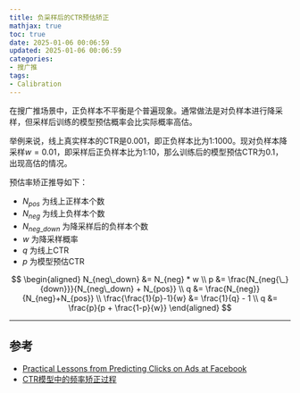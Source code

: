 ```yaml
---
title: 负采样后的CTR预估矫正
mathjax: true
toc: true
date: 2025-01-06 00:06:59
updated: 2025-01-06 00:06:59
categories:
- 搜广推
tags:
- Calibration
---
```

在搜广推场景中，正负样本不平衡是个普遍现象。通常做法是对负样本进行降采样，但采样后训练的模型预估概率会比实际概率高估。

<!--more-->

举例来说，线上真实样本的CTR是0.001，即正负样本比为1:1000。现对负样本降采样$w=0.01$，即采样后正负样本比为1:10，那么训练后的模型预估CTR为0.1，出现高估的情况。

预估率矫正推导如下：

- $N_{pos}$ 为线上正样本个数
- $N_{neg}$ 为线上负样本个数
- $N_{neg\_down}$ 为降采样后的负样本个数
- $w$ 为降采样概率
- $q$ 为线上CTR
- $p$ 为模型预估CTR

$$
\begin{aligned}
    N_{neg\_down} &= N_{neg} * w \\
    p &= \frac{N_{neg{\_}{down}}}{N_{neg\_down} + N_{pos}} \\
    q &= \frac{N_{neg}}{N_{neg}+N_{pos}} \\
    \frac{\frac{1}{p}-1}{w} &= \frac{1}{q} - 1 \\
    q &= \frac{p}{p + \frac{1-p}{w}}
\end{aligned}
$$

___

## 参考
- [Practical Lessons from Predicting Clicks on Ads at
Facebook](https://quinonero.net/Publications/predicting-clicks-facebook.pdf)
- [CTR模型中的频率矫正过程](https://blog.csdn.net/zc02051126/article/details/54379244?spm=1001.2014.3001.5506)